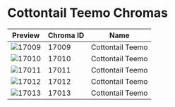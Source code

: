 # Cottontail Teemo Chromas



| Preview | Chroma ID | Name |
|---------|-----------|------|
| ![17009](https://raw.communitydragon.org/latest/plugins/rcp-be-lol-game-data/global/default/v1/champion-chroma-images/17/17009.png) | 17009 | Cottontail Teemo |
| ![17010](https://raw.communitydragon.org/latest/plugins/rcp-be-lol-game-data/global/default/v1/champion-chroma-images/17/17010.png) | 17010 | Cottontail Teemo |
| ![17011](https://raw.communitydragon.org/latest/plugins/rcp-be-lol-game-data/global/default/v1/champion-chroma-images/17/17011.png) | 17011 | Cottontail Teemo |
| ![17012](https://raw.communitydragon.org/latest/plugins/rcp-be-lol-game-data/global/default/v1/champion-chroma-images/17/17012.png) | 17012 | Cottontail Teemo |
| ![17013](https://raw.communitydragon.org/latest/plugins/rcp-be-lol-game-data/global/default/v1/champion-chroma-images/17/17013.png) | 17013 | Cottontail Teemo |
